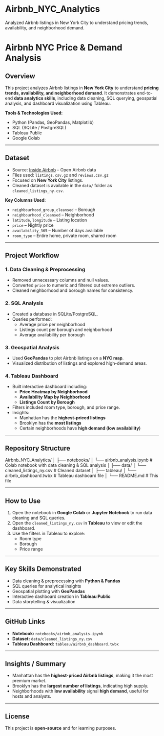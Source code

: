 # Airbnb_NYC_Analytics
Analyzed Airbnb listings in New York City to understand pricing trends, availability, and neighborhood demand.
# Airbnb NYC Price & Demand Analysis

## Overview
This project analyzes Airbnb listings in **New York City** to understand **pricing trends, availability, and neighborhood demand**. It demonstrates end-to-end **data analytics skills**, including data cleaning, SQL querying, geospatial analysis, and dashboard visualization using Tableau.

**Tools & Technologies Used:**
- Python (Pandas, GeoPandas, Matplotlib)
- SQL (SQLite / PostgreSQL)
- Tableau Public
- Google Colab

---

## Dataset
- Source: [Inside Airbnb](http://insideairbnb.com/get-the-data.html) – Open Airbnb data  
- Files used: `listings.csv.gz` and `reviews.csv.gz`  
- Focused on **New York City** listings.  
- Cleaned dataset is available in the `data/` folder as `cleaned_listings_ny.csv`.

**Key Columns Used:**
- `neighbourhood_group_cleansed` – Borough  
- `neighbourhood_cleansed` – Neighborhood  
- `latitude`, `longitude` – Listing location  
- `price` – Nightly price  
- `availability_365` – Number of days available  
- `room_type` – Entire home, private room, shared room  

---

## Project Workflow

### 1. Data Cleaning & Preprocessing
- Removed unnecessary columns and null values.  
- Converted `price` to numeric and filtered out extreme outliers.  
- Cleaned neighborhood and borough names for consistency.

### 2. SQL Analysis
- Created a database in SQLite/PostgreSQL.  
- Queries performed:  
  - Average price per neighborhood  
  - Listings count per borough and neighborhood  
  - Average availability per borough  

### 3. Geospatial Analysis
- Used **GeoPandas** to plot Airbnb listings on a **NYC map**.  
- Visualized distribution of listings and explored high-demand areas.  

### 4. Tableau Dashboard
- Built interactive dashboard including:  
  - **Price Heatmap by Neighborhood**  
  - **Availability Map by Neighborhood**  
  - **Listings Count by Borough**  
- Filters included room type, borough, and price range.  
- Insights:  
  - Manhattan has the **highest-priced listings**  
  - Brooklyn has the **most listings**  
  - Certain neighborhoods have **high demand (low availability)**  

---

## Repository Structure
Airbnb_NYC_Analytics/
│
├── notebooks/
│    └── airbnb_analysis.ipynb       # Colab notebook with data cleaning & SQL analysis
│
├── data/
│    └── cleaned_listings_ny.csv    # Cleaned dataset
│
├── tableau/
│    └── airbnb_dashboard.twbx      # Tableau dashboard file
│
└── README.md                       # This file

---

## How to Use
1. Open the notebook in **Google Colab** or **Jupyter Notebook** to run data cleaning and SQL queries.  
2. Open the `cleaned_listings_ny.csv` in **Tableau** to view or edit the dashboard.  
3. Use the filters in Tableau to explore:  
   - Room type  
   - Borough  
   - Price range  

---

## Key Skills Demonstrated
- Data cleaning & preprocessing with **Python & Pandas**  
- SQL queries for analytical insights  
- Geospatial plotting with **GeoPandas**  
- Interactive dashboard creation in **Tableau Public**  
- Data storytelling & visualization  

---

## GitHub Links
- **Notebook:** `notebooks/airbnb_analysis.ipynb`  
- **Dataset:** `data/cleaned_listings_ny.csv`  
- **Tableau Dashboard:** `tableau/airbnb_dashboard.twbx`  

---

## Insights / Summary
- Manhattan has the **highest-priced Airbnb listings**, making it the most premium market.  
- Brooklyn has the **largest number of listings**, indicating high supply.  
- Neighborhoods with **low availability** signal **high demand**, useful for hosts and analysts.  

---

## License
This project is **open-source** and for learning purposes.
